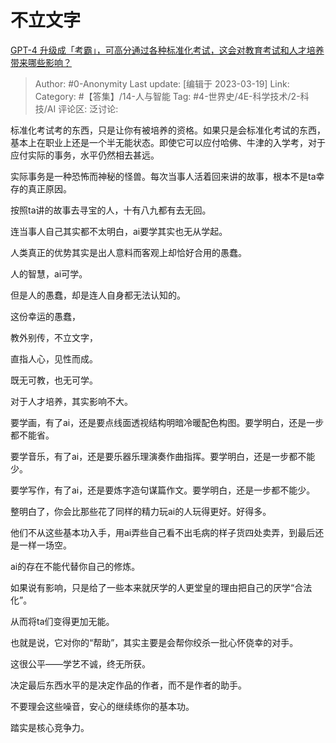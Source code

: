 # 不立文字
[GPT-4 升级成「考霸」，可高分通过各种标准化考试，这会对教育考试和人才培养带来哪些影响？](https://www.zhihu.com/question/589693312/answer/2942867355)

> Author: #0-Anonymity
> Last update: [编辑于 2023-03-19]
> Link:
> Category:  #【答集】/14-人与智能
> Tag: #4-世界史/4E-科学技术/2-科技/AI
> 评论区:
> 泛讨论:

标准化考试考的东西，只是让你有被培养的资格。如果只是会标准化考试的东西，基本上在职业上还是一个半无能状态。即使它可以应付哈佛、牛津的入学考，对于应付实际的事务，水平仍然相去甚远。

实际事务是一种恐怖而神秘的怪兽。每次当事人活着回来讲的故事，根本不是ta幸存的真正原因。

按照ta讲的故事去寻宝的人，十有八九都有去无回。

连当事人自己其实都不太明白，ai要学其实也无从学起。

人类真正的优势其实是出人意料而客观上却恰好合用的愚蠢。

人的智慧，ai可学。

但是人的愚蠢，却是连人自身都无法认知的。

这份幸运的愚蠢，

教外别传，不立文字，

直指人心，见性而成。

既无可教，也无可学。

对于人才培养，其实影响不大。

要学画，有了ai，还是要点线面透视结构明暗冷暖配色构图。要学明白，还是一步都不能省。

要学音乐，有了ai，还是要乐器乐理演奏作曲指挥。要学明白，还是一步都不能少。

要学写作，有了ai，还是要炼字造句谋篇作文。要学明白，还是一步都不能少。

整明白了，你会比那些花了同样的精力玩ai的人玩得更好。好得多。

他们不从这些基本功入手，用ai弄些自己看不出毛病的样子货四处卖弄，到最后还是一样一场空。

ai的存在不能代替你自己的修炼。

如果说有影响，只是给了一些本来就厌学的人更堂皇的理由把自己的厌学“合法化”。

从而将ta们变得更加无能。

也就是说，它对你的“帮助”，其实主要是会帮你绞杀一批心怀侥幸的对手。

这很公平——学艺不诚，终无所获。

决定最后东西水平的是决定作品的作者，而不是作者的助手。

不要理会这些噪音，安心的继续练你的基本功。

踏实是核心竞争力。
